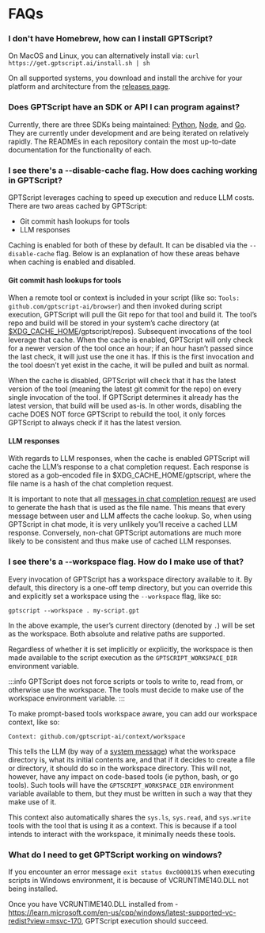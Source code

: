 # FAQs

### I don't have Homebrew, how can I install GPTScript?

On MacOS and Linux, you can alternatively install via: `curl https://get.gptscript.ai/install.sh | sh`

On all supported systems, you download and install the archive for your platform and architecture from the [releases page](https://github.com/gptscript-ai/gptscript/releases).


### Does GPTScript have an SDK or API I can program against?

Currently, there are three SDKs being maintained: [Python](https://github.com/gptscript-ai/py-gptscript), [Node](https://github.com/gptscript-ai/node-gptscript), and [Go](https://github.com/gptscript-ai/go-gptscript). They are currently under development and are being iterated on relatively rapidly. The READMEs in each repository contain the most up-to-date documentation for the functionality of each.

### I see there's a --disable-cache flag. How does caching working in GPTScript?

GPTScript leverages caching to speed up execution and reduce LLM costs. There are two areas cached by GPTScript:
- Git commit hash lookups for tools
- LLM responses

Caching is enabled for both of these by default. It can be disabled via the `--disable-cache` flag. Below is an explanation of how these areas behave when caching is enabled and disabled.

#### Git commit hash lookups for tools

When a remote tool or context is included in your script (like so: `Tools: github.com/gptscript-ai/browser`) and then invoked during script execution, GPTScript will pull the Git repo for that tool and build it. The tool’s repo and build will be stored in your system’s cache directory (at [$XDG_CACHE_HOME](https://pkg.go.dev/os#UserCacheDir)/gptscript/repos). Subsequent invocations of the tool leverage that cache. When the cache is enabled, GPTScript will only check for a newer version of the tool once an hour; if an hour hasn’t passed since the last check, it will just use the one it has. If this is the first invocation and the tool doesn’t yet exist in the cache, it will be pulled and built as normal.

When the cache is disabled, GPTScript will check that it has the latest version of the tool (meaning the latest git commit for the repo) on every single invocation of the tool. If GPTScript determines it already has the latest version, that build will be used as-is. In other words, disabling the cache DOES NOT force GPTScript to rebuild the tool, it only forces GPTScript to always check if it has the latest version.

#### LLM responses

With regards to LLM responses, when the cache is enabled GPTScript will cache the LLM’s response to a chat completion request. Each response is stored as a gob-encoded file in $XDG_CACHE_HOME/gptscript, where the file name is a hash of the chat completion request.

It is important to note that all [messages in chat completion request](https://platform.openai.com/docs/api-reference/chat/create#chat-create-messages) are used to generate the hash that is used as the file name. This means that every message between user and LLM affects the cache lookup. So, when using GPTScript in chat mode, it is very unlikely you’ll receive a cached LLM response. Conversely, non-chat GPTScript automations are much more likely to be consistent and thus make use of cached LLM responses.

### I see there's a --workspace flag. How do I make use of that?

Every invocation of GPTScript has a workspace directory available to it. By default, this directory is a one-off temp directory, but you can override this and explicitly set a workspace using the `--workspace` flag, like so:
```
gptscript --workspace . my-script.gpt
```
In the above example, the user’s current directory (denoted by `.`) will be set as the workspace. Both absolute and relative paths are supported.

Regardless of whether it is set implicitly or explicitly, the workspace is then made available to the script execution as the `GPTSCRIPT_WORKSPACE_DIR` environment variable.

:::info
GPTScript does not force scripts or tools to write to, read from, or otherwise use the workspace. The tools must decide to make use of the workspace environment variable.
:::

To make prompt-based tools workspace aware, you can add our workspace context, like so:
```
Context: github.com/gptscript-ai/context/workspace
```
This tells the LLM (by way of a [system message](https://platform.openai.com/docs/guides/text-generation/chat-completions-api)) what the workspace directory is, what its initial contents are, and that if it decides to create a file or directory, it should do so in the workspace directory. This will not, however, have any impact on code-based tools (ie python, bash, or go tools). Such tools will have the `GPTSCRIPT_WORKSPACE_DIR` environment variable available to them, but they must be written in such a way that they make use of it.

This context also automatically shares the `sys.ls`, `sys.read`, and `sys.write` tools with the tool that is using it as a context. This is because if a tool intends to interact with the workspace, it minimally needs these tools.

### What do I need to get GPTScript working on windows?

If you encounter an error message `exit status 0xc0000135` when executing scripts in Windows environment, it is because of VCRUNTIME140.DLL not being installed.
 
Once you have VCRUNTIME140.DLL installed from - https://learn.microsoft.com/en-us/cpp/windows/latest-supported-vc-redist?view=msvc-170, GPTScript execution should succeed.   
